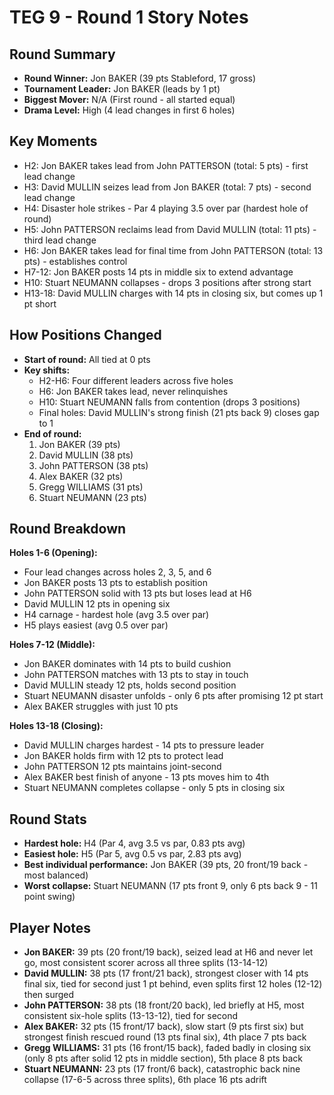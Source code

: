 # TEG 9 - Round 1 Story Notes

## Round Summary
- **Round Winner:** Jon BAKER (39 pts Stableford, 17 gross)
- **Tournament Leader:** Jon BAKER (leads by 1 pt)
- **Biggest Mover:** N/A (First round - all started equal)
- **Drama Level:** High (4 lead changes in first 6 holes)

## Key Moments
- H2: Jon BAKER takes lead from John PATTERSON (total: 5 pts) - first lead change
- H3: David MULLIN seizes lead from Jon BAKER (total: 7 pts) - second lead change
- H4: Disaster hole strikes - Par 4 playing 3.5 over par (hardest hole of round)
- H5: John PATTERSON reclaims lead from David MULLIN (total: 11 pts) - third lead change
- H6: Jon BAKER takes lead for final time from John PATTERSON (total: 13 pts) - establishes control
- H7-12: Jon BAKER posts 14 pts in middle six to extend advantage
- H10: Stuart NEUMANN collapses - drops 3 positions after strong start
- H13-18: David MULLIN charges with 14 pts in closing six, but comes up 1 pt short

## How Positions Changed
- **Start of round:** All tied at 0 pts
- **Key shifts:** 
  - H2-H6: Four different leaders across five holes
  - H6: Jon BAKER takes lead, never relinquishes
  - H10: Stuart NEUMANN falls from contention (drops 3 positions)
  - Final holes: David MULLIN's strong finish (21 pts back 9) closes gap to 1
- **End of round:** 
  1. Jon BAKER (39 pts)
  2. David MULLIN (38 pts) 
  2. John PATTERSON (38 pts)
  4. Alex BAKER (32 pts)
  5. Gregg WILLIAMS (31 pts)
  6. Stuart NEUMANN (23 pts)

## Round Breakdown
**Holes 1-6 (Opening):**
- Four lead changes across holes 2, 3, 5, and 6
- Jon BAKER posts 13 pts to establish position
- John PATTERSON solid with 13 pts but loses lead at H6
- David MULLIN 12 pts in opening six
- H4 carnage - hardest hole (avg 3.5 over par)
- H5 plays easiest (avg 0.5 over par)

**Holes 7-12 (Middle):**
- Jon BAKER dominates with 14 pts to build cushion
- John PATTERSON matches with 13 pts to stay in touch
- David MULLIN steady 12 pts, holds second position
- Stuart NEUMANN disaster unfolds - only 6 pts after promising 12 pt start
- Alex BAKER struggles with just 10 pts

**Holes 13-18 (Closing):**
- David MULLIN charges hardest - 14 pts to pressure leader
- Jon BAKER holds firm with 12 pts to protect lead
- John PATTERSON 12 pts maintains joint-second
- Alex BAKER best finish of anyone - 13 pts moves him to 4th
- Stuart NEUMANN completes collapse - only 5 pts in closing six

## Round Stats
- **Hardest hole:** H4 (Par 4, avg 3.5 vs par, 0.83 pts avg)
- **Easiest hole:** H5 (Par 5, avg 0.5 vs par, 2.83 pts avg)
- **Best individual performance:** Jon BAKER (39 pts, 20 front/19 back - most balanced)
- **Worst collapse:** Stuart NEUMANN (17 pts front 9, only 6 pts back 9 - 11 point swing)

## Player Notes
- **Jon BAKER:** 39 pts (20 front/19 back), seized lead at H6 and never let go, most consistent scorer across all three splits (13-14-12)
- **David MULLIN:** 38 pts (17 front/21 back), strongest closer with 14 pts final six, tied for second just 1 pt behind, even splits first 12 holes (12-12) then surged
- **John PATTERSON:** 38 pts (18 front/20 back), led briefly at H5, most consistent six-hole splits (13-13-12), tied for second
- **Alex BAKER:** 32 pts (15 front/17 back), slow start (9 pts first six) but strongest finish rescued round (13 pts final six), 4th place 7 pts back
- **Gregg WILLIAMS:** 31 pts (16 front/15 back), faded badly in closing six (only 8 pts after solid 12 pts in middle section), 5th place 8 pts back
- **Stuart NEUMANN:** 23 pts (17 front/6 back), catastrophic back nine collapse (17-6-5 across three splits), 6th place 16 pts adrift


